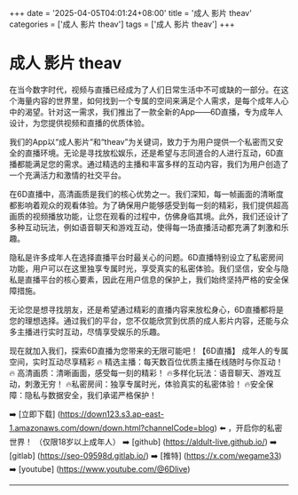 +++
date = '2025-04-05T04:01:24+08:00'
title = '成人 影片 theav'
categories = ['成人 影片 theav']
tags = ['成人 影片 theav']
+++

# 成人 影片 theav

在当今数字时代，视频与直播已经成为了人们日常生活中不可或缺的一部分。在这个海量内容的世界里，如何找到一个专属的空间来满足个人需求，是每个成年人心中的渴望。针对这一需求，我们推出了一款全新的App——6D直播，专为成年人设计，为您提供视频和直播的优质体验。

我们的App以“成人影片”和“theav”为关键词，致力于为用户提供一个私密而又安全的直播环境。无论是寻找放松娱乐，还是希望与志同道合的人进行互动，6D直播都能满足您的需求。通过精选的主播和丰富多样的互动内容，我们为用户创造了一个充满活力和激情的社交平台。

在6D直播中，高清画质是我们的核心优势之一。我们深知，每一帧画面的清晰度都影响着观众的观看体验。为了确保用户能够感受到每一刻的精彩，我们提供超高画质的视频播放功能，让您在观看的过程中，仿佛身临其境。此外，我们还设计了多种互动玩法，例如语音聊天和游戏互动，使得每一场直播活动都充满了刺激和乐趣。

隐私是许多成年人在选择直播平台时最关心的问题。6D直播特别设立了私密房间功能，用户可以在这里独享专属时光，享受真实的私密体验。我们坚信，安全与隐私是直播平台的核心要素，因此在用户信息的保护上，我们始终坚持严格的安全保障措施。

无论您是想寻找朋友，还是希望通过精彩的直播内容来放松身心，6D直播都将是您的理想选择。通过我们的平台，您不仅能欣赏到优质的成人影片内容，还能与众多主播进行实时互动，尽情享受娱乐的乐趣。

现在就加入我们，探索6D直播为您带来的无限可能吧！【6D直播】
成年人的专属空间，实时互动尽享精彩
🔥 精选主播：每天数百位优质主播在线随时与你互动！
🔥 高清画质：清晰画面，感受每一刻的精彩！
🔥多样化玩法：语音聊天、游戏互动，刺激无穷！
🔥私密房间：独享专属时光，体验真实的私密体验！
🔥安全保障：隐私与数据安全，我们承诺严格保护！

➡️ [立即下载] (https://down123.s3.ap-east-1.amazonaws.com/down/down.html?channelCode=blog) ⬅️ ，开启你的私密世界！
（仅限18岁以上成年人）
➡️ [github] (https://aldult-live.github.io/)
➡️ [gitlab] (https://seo-09598d.gitlab.io/)
➡️ [推特] (https://x.com/wegame33)
➡️ [youtube] (https://www.youtube.com/@6Dlive)

---
